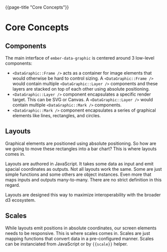 {{page-title "Core Concepts"}}

# Core Concepts

## Components

The main interface of `ember-data-graphic` is centered around 3 low-level components:

- `<DataGraphic::Frame />` acts as a container for image elements that would otherwise be hard to control sizing. A `<DataGraphic::Frame />` would contain multiple `<DataGraphic::Layer />` components and these layers are stacked on top of each other using absolute positioning.
- `<DataGraphic::Layer />` component encapsulates a specific render target. This can be SVG or Canvas. A `<DataGraphic::Layer />` would contain multiple `<DataGraphic::Mark />` components.
- `<DataGraphic::Mark />` component encapsulates a series of graphical elements like lines, rectangles, and circles.

## Layouts

Graphical elements are positioned using absolute positioning. So how are we going to move these rectangles into a bar chart? This is where layouts comes in.

Layouts are authored in JavaScript. It takes some data as input and emit spacial coordinates as outputs. Not all layouts work the same. Some are just simple functions and some others are object instances. Even more that maps inputs and outputs many-to-many. There are no strict definition in this regard.

Layouts are designed this way to maximize interoperability with the broader d3 ecosystem.

## Scales

While layouts emit positions in absolute coordinates, our screen elements needs to be responsive. This is where scales comes in. Scales are just mapping functions that convert data in a pre-configured manner. Scales can be instanciated from JavaScript or by `{{scale}}` helper.
